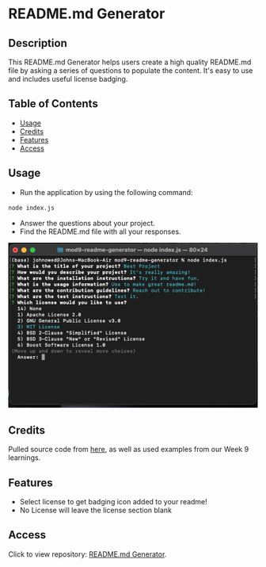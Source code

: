 # README.md Generator

## Description
This README.md Generator helps users create a high quality README.md file by asking a series of questions to populate the content. It's easy to use and includes useful license badging.

## Table of Contents
- [Usage](#usage)
- [Credits](#credits)
- [Features](#features)
- [Access](#access)

## Usage
- Run the application by using the following command:
```bash
node index.js
```
- Answer the questions about your project.
- Find the README.md file with all your responses.

![alt text](./images/terminal.png)

## Credits
Pulled source code from [here](https://github.com/coding-boot-camp/potential-enigma), as well as used examples from our Week 9 learnings.

## Features
- Select license to get badging icon added to your readme!
- No License will leave the license section blank

## Access
Click to view repository: [README.md Generator](https://github.com/johnpow/professional-readme-generator).